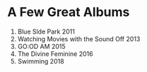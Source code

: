 <html>
	<body>
		<h1>A Few Great Albums</h1>
	<ol>
		<li>Blue Slde Park 2011</li>
		<li>Watching Movies with the Sound Off 2013</li>
		<li>GO:OD AM 2015</li>
		<li>The Divine Feminine 2016</li>
		<li>Swimming 2018</li>
	</ol>
	</body>
</html>
